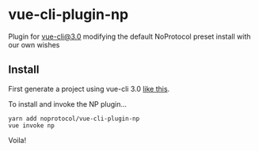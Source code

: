 # vue-cli-plugin-np

Plugin for vue-cli@3.0 modifying the default NoProtocol preset install with our own wishes

## Install

First generate a project using vue-cli 3.0 [like this](https://github.com/vuejs/vue-cli).

To install and invoke the NP plugin...

```
yarn add noprotocol/vue-cli-plugin-np
vue invoke np
```

Voila!

